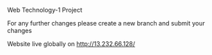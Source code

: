Web Technology-1 Project

For any further changes please create a new branch and submit your changes

Website live globally on http://13.232.66.128/
